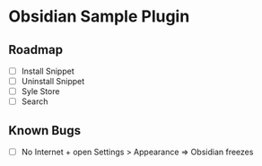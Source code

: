 # Obsidian Sample Plugin

## Roadmap

- [ ] Install Snippet
- [ ] Uninstall Snippet
- [ ] Syle Store
- [ ] Search

## Known Bugs
- [ ] No Internet + open Settings > Appearance => Obsidian freezes

